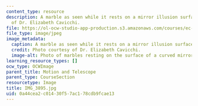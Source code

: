 ```yaml
---
content_type: resource
description: A marble as seen while it rests on a mirror illusion surface. Photo courtesy
  of Dr. Elizabeth Cavicchi.
file: https://ol-ocw-studio-app-production.s3.amazonaws.com/courses/ec-050-recreate-experiments-from-history-inform-the-future-from-the-past-galileo-january-iap-2010/0a44cea2c01430f57ac178cdb9fcae13_IMG_3895.jpg
file_type: image/jpeg
image_metadata:
  caption: A marble as seen while it rests on a mirror illusion surface.
  credit: Photo courtesy of Dr. Elizabeth Cavicchi.
  image-alt: Photo of marbles resting on the surface of a curved mirror.
learning_resource_types: []
ocw_type: OCWImage
parent_title: Motion and Telescope
parent_type: CourseSection
resourcetype: Image
title: IMG_3895.jpg
uid: 0a44cea2-c014-30f5-7ac1-78cdb9fcae13
---
```

